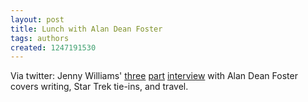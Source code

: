 ```yaml
---
layout: post
title: Lunch with Alan Dean Foster
tags: authors
created: 1247191530
---
```

Via twitter:  Jenny Williams' [three](http://www.wired.com/geekdad/2009/07/alandeanfosterparti/) [part](http://www.wired.com/geekdad/2009/07/alandeanfosterpartii/) [interview](http://www.wired.com/geekdad/2009/07/alandeanfosterpartiii/) with Alan Dean Foster covers writing, Star Trek tie-ins, and travel.
